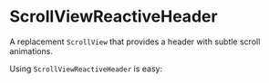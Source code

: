 # ScrollViewReactiveHeader

A replacement `ScrollView` that provides a header with subtle scroll animations. 

Using `ScrollViewReactiveHeader` is easy:
